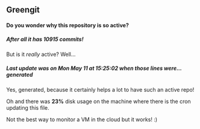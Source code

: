 ## Greengit

#### Do you wonder why this repository is so active?

##### After all it has 10915 commits!

But is it *really* active? Well...

##### Last update was on Mon May 11 at 15:25:02 when those lines were... generated

Yes, generated, because it certainly helps a lot to have such an active repo!

Oh and there was **23%** disk usage on the machine
where there is the cron updating this file.

Not the best way to monitor a VM in the cloud but it works! :)
